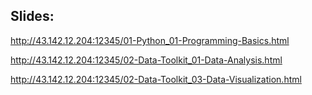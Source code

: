 ## Slides:

http://43.142.12.204:12345/01-Python_01-Programming-Basics.html

http://43.142.12.204:12345/02-Data-Toolkit_01-Data-Analysis.html

http://43.142.12.204:12345/02-Data-Toolkit_03-Data-Visualization.html
